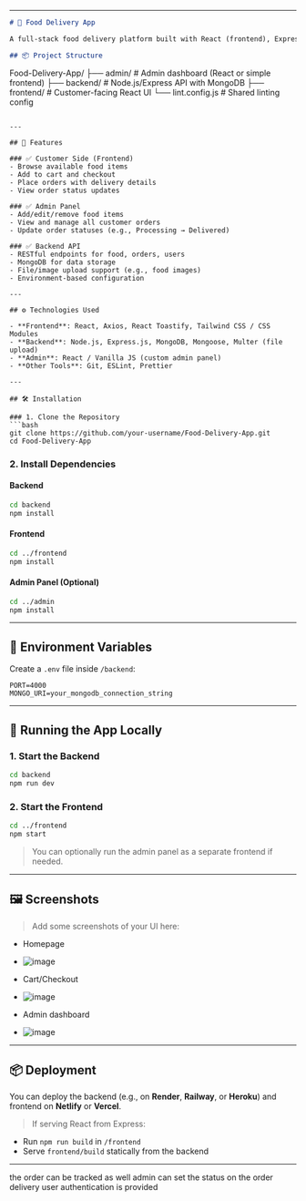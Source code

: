 

---

```markdown
# 🍔 Food Delivery App

A full-stack food delivery platform built with React (frontend), Express & MongoDB (backend), and a custom Admin dashboard for managing food items, orders, and users.

## 📦 Project Structure

```

Food-Delivery-App/
├── admin/          # Admin dashboard (React or simple frontend)
├── backend/        # Node.js/Express API with MongoDB
├── frontend/       # Customer-facing React UI
└── lint.config.js  # Shared linting config

````

---

## 🚀 Features

### ✅ Customer Side (Frontend)
- Browse available food items
- Add to cart and checkout
- Place orders with delivery details
- View order status updates

### ✅ Admin Panel
- Add/edit/remove food items
- View and manage all customer orders
- Update order statuses (e.g., Processing → Delivered)

### ✅ Backend API
- RESTful endpoints for food, orders, users
- MongoDB for data storage
- File/image upload support (e.g., food images)
- Environment-based configuration

---

## ⚙️ Technologies Used

- **Frontend**: React, Axios, React Toastify, Tailwind CSS / CSS Modules
- **Backend**: Node.js, Express.js, MongoDB, Mongoose, Multer (file upload)
- **Admin**: React / Vanilla JS (custom admin panel)
- **Other Tools**: Git, ESLint, Prettier

---

## 🛠️ Installation

### 1. Clone the Repository
```bash
git clone https://github.com/your-username/Food-Delivery-App.git
cd Food-Delivery-App
````

### 2. Install Dependencies

#### Backend

```bash
cd backend
npm install
```

#### Frontend

```bash
cd ../frontend
npm install
```

#### Admin Panel (Optional)

```bash
cd ../admin
npm install
```

---

## 🔧 Environment Variables

Create a `.env` file inside `/backend`:

```env
PORT=4000
MONGO_URI=your_mongodb_connection_string
```

---

## 🧪 Running the App Locally

### 1. Start the Backend

```bash
cd backend
npm run dev
```

### 2. Start the Frontend

```bash
cd ../frontend
npm start
```

> You can optionally run the admin panel as a separate frontend if needed.

---

## 🖼️ Screenshots

> Add some screenshots of your UI here:

* Homepage
* ![image](https://github.com/user-attachments/assets/8e87cfe1-0319-452c-a3e4-b2592bc736d2)

* Cart/Checkout
* ![image](https://github.com/user-attachments/assets/26c2e853-c019-4087-8a8a-9e86576766cb)

* Admin dashboard
* ![image](https://github.com/user-attachments/assets/154a55bd-f360-4c2b-ba32-925625302651)


---

## 📦 Deployment

You can deploy the backend (e.g., on **Render**, **Railway**, or **Heroku**) and frontend on **Netlify** or **Vercel**.

> If serving React from Express:

* Run `npm run build` in `/frontend`
* Serve `frontend/build` statically from the backend

---

 the order can be tracked as well 
 admin can set the status on the order delivery 
  user authentication is provided 




